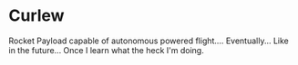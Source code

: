 # Curlew
Rocket Payload capable of autonomous powered flight.... Eventually... Like in the future... Once I learn what the heck I'm doing.
